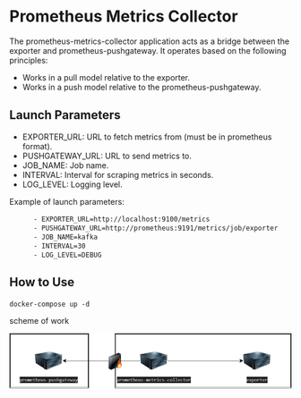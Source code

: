 # Prometheus Metrics Collector

The prometheus-metrics-collector application acts as a bridge between the exporter and prometheus-pushgateway. It operates based on the following principles:

- Works in a pull model relative to the exporter.
- Works in a push model relative to the prometheus-pushgateway.

## Launch Parameters

- EXPORTER_URL: URL to fetch metrics from (must be in prometheus format).
- PUSHGATEWAY_URL: URL to send metrics to.
- JOB_NAME: Job name.
- INTERVAL: Interval for scraping metrics in seconds.
- LOG_LEVEL: Logging level.

Example of launch parameters:

```shell
      - EXPORTER_URL=http://localhost:9100/metrics
      - PUSHGATEWAY_URL=http://prometheus:9191/metrics/job/exporter
      - JOB_NAME=kafka
      - INTERVAL=30
      - LOG_LEVEL=DEBUG
```

## How to Use

```shell
docker-compose up -d
```
scheme of work

![alt text](scheme.png)